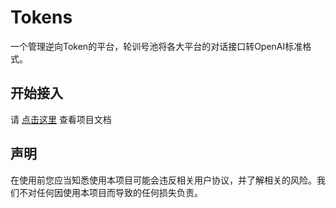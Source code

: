 # Tokens

一个管理逆向Token的平台，轮训号池将各大平台的对话接口转OpenAI标准格式。

## 开始接入

请 [点击这里](https://docs.tokens-pool.top) 查看项目文档

## 声明

在使用前您应当知悉使用本项目可能会违反相关用户协议，并了解相关的风险。我们不对任何因使用本项目而导致的任何损失负责。

